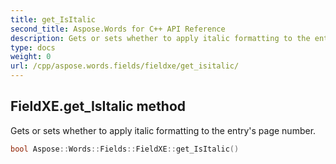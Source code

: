 ```yaml
---
title: get_IsItalic
second_title: Aspose.Words for C++ API Reference
description: Gets or sets whether to apply italic formatting to the entry's page number. 
type: docs
weight: 0
url: /cpp/aspose.words.fields/fieldxe/get_isitalic/
---
```

## FieldXE.get_IsItalic method


Gets or sets whether to apply italic formatting to the entry's page number.

```cpp
bool Aspose::Words::Fields::FieldXE::get_IsItalic()
```

